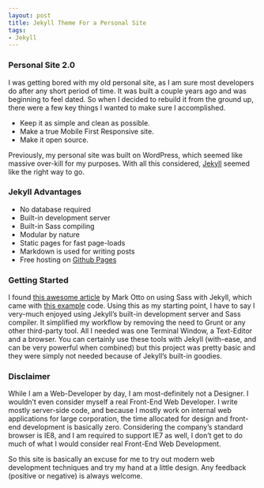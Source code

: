 ```yaml
---
layout: post
title: Jekyll Theme For a Personal Site
tags:
- Jekyll
---
```


### Personal Site 2.0

I was getting bored with my old personal site, as I am sure most developers do after any short period of time. It was built a couple years ago and was beginning to feel dated. So when I decided to rebuild it  from the ground up, there were a few key things I wanted to make sure I accomplished.

- Keep it as simple and clean as possible.
- Make a true Mobile First Responsive site.
- Make it open source.

Previously, my personal site was built on WordPress, which seemed like massive over-kill for my purposes. With all this considered, [Jekyll](http://jekyllrb.com/) seemed like the right way to go. 

### Jekyll Advantages
- No database required
- Built-in development server
- Built-in Sass compiling
- Modular by nature
- Static pages for fast page-loads
- Markdown is used for writing posts
- Free hosting on [Github Pages](https://pages.github.com/)

### Getting Started 

I found [this awesome article]( http://markdotto.com/2014/09/25/sass-and-jekyll/) by Mark Otto on using Sass with Jekyll, which came with [this example](https://github.com/mdo/jekyll-example) code. Using this as my starting point, I have to say I very-much enjoyed using Jekyll’s built-in development server and Sass compiler. It simplified my workflow by removing the need to Grunt or any other third-party tool. All I needed was one Terminal Window, a Text-Editor and a browser. You can certainly use these tools with Jekyll (with-ease, and can be very powerful when combined) but this project was pretty basic and they were simply not needed because of Jekyll’s built-in goodies.

### Disclaimer

While I am a Web-Developer by day, I am most-definitely not a Designer. I wouldn’t even consider myself a real Front-End Web Developer. I write mostly server-side code, and because I mostly work on internal web applications for large corporation, the time allocated for design and front-end development is basically zero. Considering the company’s standard browser is IE8, and I am required to support IE7 as well, I don’t get to do much of what I would consider real Front-End Web Development. 

So this site is basically an excuse for me to try out modern web development techniques and try my hand at a little design. Any feedback (positive or negative) is always welcome. 
